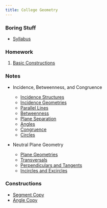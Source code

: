 ```yaml
---
title: College Geometry
---
```


### Boring Stuff

* [Syllabus](/pdf/classes/geom/syllabus.pdf)

### Homework

1. [Basic Constructions](/pdf/classes/geom/activity/a1-basic-constructions.pdf)

### Notes

* Incidence, Betweenness, and Congruence
    * [Incidence Structures](/pdf/classes/geom/notes/01-incidence-structures.pdf)
    * [Incidence Geometries](/pdf/classes/geom/notes/02-incidence-geometries.pdf)
    * [Parallel Lines](/pdf/classes/geom/notes/03-parallel-lines.pdf)
    * [Betweenness](/pdf/classes/geom/notes/04-betweenness.pdf)
    * [Plane Separation](/pdf/classes/geom/notes/05-plane-separation.pdf)
    * [Angles](/pdf/classes/geom/notes/06-angles.pdf)
    * [Congruence](/pdf/classes/geom/notes/07-congruence.pdf)
    * [Circles](/pdf/classes/geom/notes/08-circles.pdf)

* Neutral Plane Geometry
    * [Plane Geometries](/pdf/classes/geom/notes/09-plane-geometries.pdf)
    * [Transversals](/pdf/classes/geom/notes/10-transversals.pdf)
    * [Perpendiculars and Tangents](/pdf/classes/geom/notes/11-perpendiculars-and-tangents.pdf)
    * [Incircles and Excircles](/pdf/classes/geom/notes/12-incircles-and-excircles.pdf)

### Constructions

* [Segment Copy](/pdf/classes/geom/sketch/segment-copy-construction.gsp)
* [Angle Copy](/pdf/classes/geom/sketch/angle-copy-construction.gsp)
